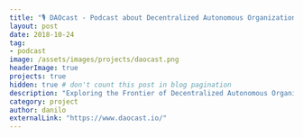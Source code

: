 ```yaml
---
title: "🎙 DAOcast - Podcast about Decentralized Autonomous Organizations and distributed governing"
layout: post
date: 2018-10-24
tag:
- podcast
image: /assets/images/projects/daocast.png
headerImage: true
projects: true
hidden: true # don't count this post in blog pagination
description: "Exploring the Frontier of Decentralized Autonomous Organizations"
category: project
author: danilo
externalLink: "https://www.daocast.io/"
---
```

